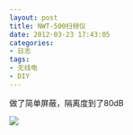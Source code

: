 ```yaml
---
layout: post
title: NWT-500扫频仪
date: 2012-03-23 17:43:05
categories:
- 日志
tags:
- 无线电
- DIY
---
```


做了简单屏蔽，隔离度到了80dB

![](https://github.com/bh3nvn/bh3nvn.github.io/raw/master/image/b42014/2012-03-23-01.jpg)    
